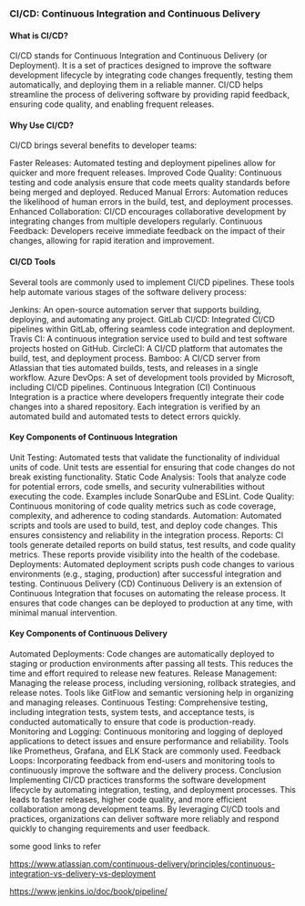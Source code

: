 
### CI/CD: Continuous Integration and Continuous Delivery
#### What is CI/CD?
CI/CD stands for Continuous Integration and Continuous Delivery (or Deployment). It is a set of practices designed to improve the software development lifecycle by integrating code changes frequently, testing them automatically, and deploying them in a reliable manner. CI/CD helps streamline the process of delivering software by providing rapid feedback, ensuring code quality, and enabling frequent releases.


#### Why Use CI/CD?
CI/CD brings several benefits to developer teams:

Faster Releases: Automated testing and deployment pipelines allow for quicker and more frequent releases.
Improved Code Quality: Continuous testing and code analysis ensure that code meets quality standards before being merged and deployed.
Reduced Manual Errors: Automation reduces the likelihood of human errors in the build, test, and deployment processes.
Enhanced Collaboration: CI/CD encourages collaborative development by integrating changes from multiple developers regularly.
Continuous Feedback: Developers receive immediate feedback on the impact of their changes, allowing for rapid iteration and improvement.

#### CI/CD Tools
Several tools are commonly used to implement CI/CD pipelines. These tools help automate various stages of the software delivery process:

Jenkins: An open-source automation server that supports building, deploying, and automating any project.
GitLab CI/CD: Integrated CI/CD pipelines within GitLab, offering seamless code integration and deployment.
Travis CI: A continuous integration service used to build and test software projects hosted on GitHub.
CircleCI: A CI/CD platform that automates the build, test, and deployment process.
Bamboo: A CI/CD server from Atlassian that ties automated builds, tests, and releases in a single workflow.
Azure DevOps: A set of development tools provided by Microsoft, including CI/CD pipelines.
Continuous Integration (CI)
Continuous Integration is a practice where developers frequently integrate their code changes into a shared repository. Each integration is verified by an automated build and automated tests to detect errors quickly.

#### Key Components of Continuous Integration
Unit Testing: Automated tests that validate the functionality of individual units of code. Unit tests are essential for ensuring that code changes do not break existing functionality.
Static Code Analysis: Tools that analyze code for potential errors, code smells, and security vulnerabilities without executing the code. Examples include SonarQube and ESLint.
Code Quality: Continuous monitoring of code quality metrics such as code coverage, complexity, and adherence to coding standards.
Automation: Automated scripts and tools are used to build, test, and deploy code changes. This ensures consistency and reliability in the integration process.
Reports: CI tools generate detailed reports on build status, test results, and code quality metrics. These reports provide visibility into the health of the codebase.
Deployments: Automated deployment scripts push code changes to various environments (e.g., staging, production) after successful integration and testing.
Continuous Delivery (CD)
Continuous Delivery is an extension of Continuous Integration that focuses on automating the release process. It ensures that code changes can be deployed to production at any time, with minimal manual intervention.

#### Key Components of Continuous Delivery
Automated Deployments: Code changes are automatically deployed to staging or production environments after passing all tests. This reduces the time and effort required to release new features.
Release Management: Managing the release process, including versioning, rollback strategies, and release notes. Tools like GitFlow and semantic versioning help in organizing and managing releases.
Continuous Testing: Comprehensive testing, including integration tests, system tests, and acceptance tests, is conducted automatically to ensure that code is production-ready.
Monitoring and Logging: Continuous monitoring and logging of deployed applications to detect issues and ensure performance and reliability. Tools like Prometheus, Grafana, and ELK Stack are commonly used.
Feedback Loops: Incorporating feedback from end-users and monitoring tools to continuously improve the software and the delivery process.
Conclusion
Implementing CI/CD practices transforms the software development lifecycle by automating integration, testing, and deployment processes. This leads to faster releases, higher code quality, and more efficient collaboration among development teams. By leveraging CI/CD tools and practices, organizations can deliver software more reliably and respond quickly to changing requirements and user feedback.


some good links to refer 

https://www.atlassian.com/continuous-delivery/principles/continuous-integration-vs-delivery-vs-deployment

https://www.jenkins.io/doc/book/pipeline/
